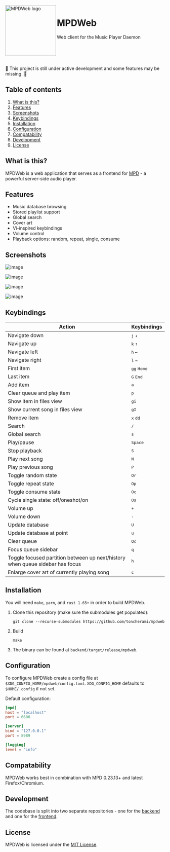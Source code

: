 <img src="https://user-images.githubusercontent.com/13941584/173183299-79946d36-276f-47d8-9c40-0a1ca968461f.png" align="left" height="160px" alt="MPDWeb logo">

# MPDWeb

Web client for the Music Player Daemon

<br clear="left">

<br>

:construction: This project is still under active development and some features may be missing. :construction:

## Table of contents

1. [What is this?](#what-is-this)
2. [Features](#features)
3. [Screenshots](#screenshots)
4. [Keybindings](#keybindings)
5. [Installation](#installation)
6. [Configuration](#configuration)
7. [Compatability](#compatability)
8. [Development](#development)
9. [License](#license)

## What is this?

MPDWeb is a web application that serves as a frontend for [MPD](https://musicpd.org) - a powerful server-side audio
player.

## Features

- Music database browsing
- Stored playlist support
- Global search
- Cover art
- Vi-inspired keybindings
- Volume control
- Playback options: random, repeat, single, consume

## Screenshots

![image](https://user-images.githubusercontent.com/13941584/179988308-567c0ebf-0f77-4363-b143-a4b98723b493.png)

![image](https://user-images.githubusercontent.com/13941584/179988487-ba594e21-504c-42cb-b9c2-31c7b7d6ba64.png)

![image](https://user-images.githubusercontent.com/13941584/187583493-f06eb125-a3c2-4f8f-a693-de34f1a08efa.png)

![image](https://user-images.githubusercontent.com/13941584/179988635-2bd73245-ba46-4a96-8b66-01bbc7bcbb7a.png)

## Keybindings

| Action                                                                        | Keybindings                   |
|-------------------------------------------------------------------------------|-------------------------------|
| Navigate down                                                                 | <kbd>j</kbd> <kbd>↓</kbd>     |
| Navigate up                                                                   | <kbd>k</kbd> <kbd>↑</kbd>     |
| Navigate left                                                                 | <kbd>h</kbd> <kbd>←</kbd>     |
| Navigate right                                                                | <kbd>l</kbd> <kbd>→</kbd>     |
| First item                                                                    | <kbd>gg</kbd> <kbd>Home</kbd> |
| Last item                                                                     | <kbd>G</kbd> <kbd>End</kbd>   |
| Add item                                                                      | <kbd>a</kbd>                  |
| Clear queue and play item                                                     | <kbd>p</kbd>                  |
| Show item in files view                                                       | <kbd>gi</kbd>                 |
| Show current song in files view                                               | <kbd>gI</kbd>                 |
| Remove item                                                                   | <kbd>x</kbd> <kbd>dd</kbd>    |
| Search                                                                        | <kbd>/</kbd>                  |
| Global search                                                                 | <kbd>s</kbd>                  |
| Play/pause                                                                    | <kbd>Space</kbd>              |
| Stop playback                                                                 | <kbd>S</kbd>                  |
| Play next song                                                                | <kbd>N</kbd>                  |
| Play previous song                                                            | <kbd>P</kbd>                  |
| Toggle random state                                                           | <kbd>Or</kbd>                 |
| Toggle repeat state                                                           | <kbd>Op</kbd>                 |
| Toggle consume state                                                          | <kbd>Oc</kbd>                 |
| Cycle single state: off/oneshot/on                                            | <kbd>Os</kbd>                 |
| Volume up                                                                     | <kbd>+</kbd>                  |
| Volume down                                                                   | <kbd>-</kbd>                  |
| Update database                                                               | <kbd>U</kbd>                  |
| Update database at point                                                      | <kbd>u</kbd>                  |
| Clear queue                                                                   | <kbd>Qc</kbd>                 |
| Focus queue sidebar                                                           | <kbd>q</kbd>                  |
| Toggle focused partition between up next/history when queue sidebar has focus | <kbd>h</kbd>                  |
| Enlarge cover art of currently playing song                                   | <kbd>c</kbd>                  |

## Installation

You will need `make`, `yarn`, and `rust 1.65+` in order to build MPDWeb.

1. Clone this repository (make sure the submodules get populated):

    ```shell
    git clone --recurse-submodules https://github.com/toncherami/mpdweb
    ```

2. Build

    ```shell
    make
    ```

3. The binary can be found at `backend/target/release/mpdweb`.

## Configuration

To configure MPDWeb create a config file at `$XDG_CONFIG_HOME/mpdweb/config.toml`. `XDG_CONFIG_HOME` defaults to `$HOME/.config` if not set.

Default configuration:
```toml
[mpd]
host = "localhost"
port = 6600

[server]
bind = "127.0.0.1"
port = 8989

[logging]
level = "info"
```

## Compatability

MPDWeb works best in combination with MPD 0.23.13+ and latest Firefox/Chromium.

## Development

The codebase is split into two separate repositories - one for the [backend](https://github.com/toncherami/mpdweb.backend) and one for the [frontend](https://github.com/toncherami/mpdweb.frontend).

## License

MPDWeb is licensed under the [MIT License](http://opensource.org/licenses/MIT).
